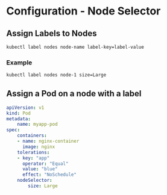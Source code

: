 # Configuration - Node Selector

## Assign Labels to Nodes

```sh
kubectl label nodes node-name label-key=label-value
```

### Example

```sh
kubectl label nodes node-1 size=Large
```

## Assign a Pod on a node with a label 

```yaml
apiVersion: v1
kind: Pod
metadata:
    name: myapp-pod
spec:
    containers:
    - name: nginx-container
      image: nginx
    tolerations:
    - key: "app"
      operator: "Equal"
      value: "blue"
      effect: "NoSchedule"
    nodeSelector:
        size: Large
```
